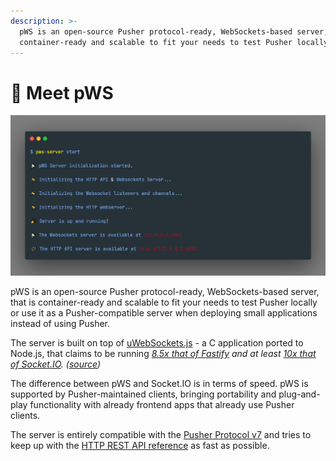 ```yaml
---
description: >-
  pWS is an open-source Pusher protocol-ready, WebSockets-based server, that is
  container-ready and scalable to fit your needs to test Pusher locally.
---
```


# 📡 Meet pWS

![](.gitbook/assets/carbon-20-.png)

pWS is an open-source Pusher protocol-ready, WebSockets-based server, that is container-ready and scalable to fit your needs to test Pusher locally or use it as a Pusher-compatible server when deploying small applications instead of using Pusher.

The server is built on top of [uWebSockets.js](https://github.com/uNetworking/uWebSockets.js) - a C application ported to Node.js, that claims to be running [_8.5x that of Fastify_](https://alexhultman.medium.com/serving-100k-requests-second-from-a-fanless-raspberry-pi-4-over-ethernet-fdd2c2e05a1e) _and at least_ [_10x that of Socket.IO_](https://medium.com/swlh/100k-secure-websockets-with-raspberry-pi-4-1ba5d2127a23)_. \(_[_source_](https://github.com/uNetworking/uWebSockets.js)_\)_

The difference between pWS and Socket.IO is in terms of speed. pWS is supported by Pusher-maintained clients, bringing portability and plug-and-play functionality with already frontend apps that already use Pusher clients.

The server is entirely compatible with the [Pusher Protocol v7](https://pusher.com/docs/channels/library_auth_reference/pusher-websockets-protocol#version-7-2017-11) and tries to keep up with the [HTTP REST API reference](https://pusher.com/docs/channels/library_auth_reference/rest-api/) as fast as possible.

